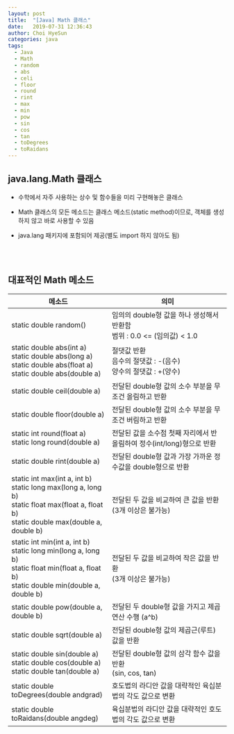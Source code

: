 ```yaml
---
layout: post
title:  "[Java] Math 클래스"
date:   2019-07-31 12:36:43
author: Choi HyeSun
categories: java
tags:
  - Java
  - Math
  - random
  - abs
  - celi
  - floor
  - round
  - rint
  - max
  - min
  - pow
  - sin
  - cos
  - tan
  - toDegrees
  - toRaidans
---
```


## java.lang.Math 클래스

- 수학에서 자주 사용하는 상수 및 함수들을 미리 구현해놓은 클래스

- Math 클래스의 모든 메소드는 클래스 메소드(static method)이므로, 객체를 생성하지 않고 바로 사용할 수 있음

- java.lang 패키지에 포함되어 제공(별도 import 하지 않아도 됨)

<br>
<br>

## 대표적인 Math 메소드

|메소드|의미|
|---|---|
|static double random()|임의의 double형 값을 하나 생성해서 반환함<br>범위 : 0.0 <= (임의값) < 1.0|
|static double abs(int a)<br>static double abs(long a)<br>static double abs(float a)<br>static double abs(double a)|절댓값 반환<br>음수의 절댓값 : -(음수)<br>양수의 절댓값 : +(양수)|
|static double ceil(double a)|전달된 double형 값의 소수 부분을 무조건 올림하고 반환|
|static double floor(double a)|전달된 double형 값의 소수 부분을 무조건 버림하고 반환|
|static int round(float a)<br>static long round(double a)|전달된 값을 소수점 첫째 자리에서 반올림하여 정수(int/long)형으로 반환|
|static double rint(double a)|전달된 double형 값과 가장 가까운 정수값을 double형으로 반환|
|static int max(int a, int b)<br>static long max(long a, long b)<br>static float max(float a, float b)<br>static double max(double a, double b)|전달된 두 값을 비교하여 큰 값을 반환<br>(3개 이상은 불가능)|
|static int min(int a, int b)<br>static long min(long a, long b)<br>static float min(float a, float b)<br>static double min(double a, double b)|전달된 두 값을 비교하여 작은 값을 반환<br>(3개 이상은 불가능)|
|static double pow(double a, double b)|전달된 두 double형 값을 가지고 제곱 연산 수행 (a^b)|
|static double sqrt(double a)|전달된 double형 값의 제곱근(루트) 값을 반환|
|static double sin(double a)<br>static double cos(double a)<br>static double tan(double a)|전달된 double형 값의 삼각 함수 값을 반환<br>(sin, cos, tan)|
|static double toDegrees(double andgrad)|호도법의 라디안 값을 대략적인 육십분법의 각도 값으로 변환|
|static double toRaidans(double angdeg)|육십분법의 라디안 값을 대략적인 호도법의 각도 값으로 변환|
